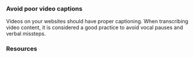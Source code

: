 ### Avoid poor video captions

Videos on your websites should have proper captioning. When transcribing video content, it is considered a good practice to avoid vocal pauses and verbal missteps.

### Resources
<!-- Whenever possible, include the links to more advanced guide-->

<!-- category: (1)-->
<!-- available categories:
    0: accessibility rules that everyone should follow with no exception
    1: accessibility tips that make outstanding user experience
    2: facts about designing for accessibility, testing etc.
-->
